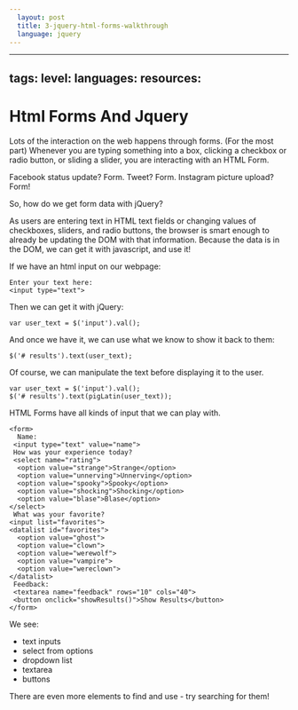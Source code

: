 ```yaml
---
  layout: post
  title: 3-jquery-html-forms-walkthrough
  language: jquery
---
```

---
tags:
level:
languages:
resources:
---
#  Html Forms And Jquery

Lots of the interaction on the web happens through forms. (For the most part) Whenever you are typing something into a box, clicking a checkbox or radio button, or sliding a slider, you are interacting with an HTML Form.

Facebook status update? Form. Tweet? Form. Instagram picture upload? Form!

So, how do we get form data with jQuery?

As users are entering text in HTML text fields or changing values of checkboxes, sliders, and radio buttons, the browser is smart enough to already be updating the DOM with that information. Because the data is in the DOM, we can get it with javascript, and use it!

If we have an html input on our webpage:
```
Enter your text here:
<input type="text">
```

Then we can get it with jQuery:
```
var user_text = $('input').val();
```
And once we have it, we can use what we know to show it back to them:
```
$('# results').text(user_text);
```
Of course, we can manipulate the text before displaying it to the user.
```
var user_text = $('input').val();
$('# results').text(pigLatin(user_text));
```
HTML Forms have all kinds of input that we can play with.
```
<form>
  Name:
 <input type="text" value="name">
 How was your experience today?
 <select name="rating">
  <option value="strange">Strange</option>
  <option value="unnerving">Unnerving</option>
  <option value="spooky">Spooky</option>
  <option value="shocking">Shocking</option>
  <option value="blase">Blase</option>
</select>
 What was your favorite?
<input list="favorites">
<datalist id="favorites">
  <option value="ghost">
  <option value="clown">
  <option value="werewolf">
  <option value="vampire">
  <option value="wereclown">
</datalist>
 Feedback:
 <textarea name="feedback" rows="10" cols="40">
 <button onclick="showResults()">Show Results</button>
</form>
```
We see:
- text inputs
- select from options
- dropdown list
- textarea
- buttons

There are even more elements to find and use - try searching for them!
